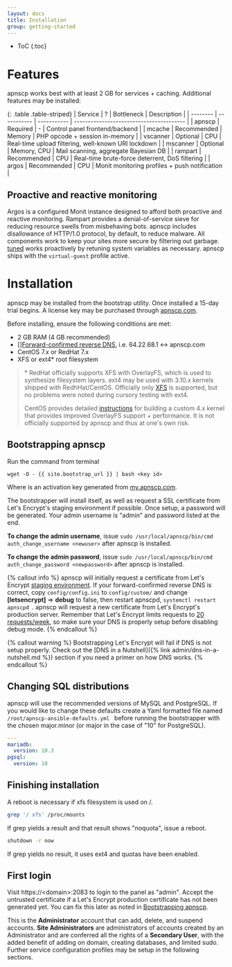 ```yaml
---
layout: docs
title: Installation
group: getting-started
---
```

* ToC
{:toc} 

# Features

apnscp works best with at least 2 GB for services + caching. Additional features may be installed:

{: .table .table-striped}
| Service  | ?           | Bottleneck  | Description                              |
| -------- | ----------- | ----------- | ---------------------------------------- |
| apnscp   | Required    | -           | Control panel frontend/backend           |
| mcache   | Recommended | Memory      | PHP opcode + session in-memory           |
| vscanner | Optional    | CPU         | Real-time upload filtering, well-known URI lockdown |
| mscanner | Optional    | Memory, CPU | Mail scanning, aggregate Bayesian DB     |
| rampart  | Recommended | CPU         | Real-time brute-force deterrent, DoS filtering |
| argos    | Recommended | CPU         | Monit monitoring profiles + push notification |


## Proactive and reactive monitoring

Argos is a configured Monit instance designed to afford both proactive and reactive monitoring. Rampart provides a denial-of-service sieve for reducing resource swells from misbehaving bots. apnscp includes disallowance of HTTP/1.0 protocol, by default, to reduce malware. All components work to keep your sites more secure by filtering out garbage. [tuned](https://access.redhat.com/documentation/en-US/Red_Hat_Enterprise_Linux/6/html/Power_Management_Guide/Tuned.html) works proactively by retuning system variables as necessary. apnscp ships with the `virtual-guest` profile active.

# Installation

apnscp may be installed from the bootstrap utility. Once installed a 15-day trial begins. A license key may be purchased through [apnscp.com](https://apnscp.com). 

Before installing, ensure the following conditions are met:

- 2 GB RAM (4 GB recommended)
- [][Forward-confirmed reverse DNS](https://en.wikipedia.org/wiki/Forward-confirmed_reverse_DNS), i.e. 64.22.68.1 <-> apnscp.com
- CentOS 7.x or RedHat 7.x
- XFS or ext4* root filesystem

>  \* RedHat officially supports XFS with OverlayFS, which is used to synthesize filesystem layers. ext4 may be used with 3.10.x kernels shipped with RedhHat/CentOS. Officially only  [XFS](https://access.redhat.com/documentation/en-us/red_hat_enterprise_linux/7/html/7.4_release_notes/technology_previews_file_systems#BZ1206277) is supported, but no problems were noted during cursory testing with ext4.
>
> CentOS provides detailed [instructions](https://wiki.centos.org/HowTos/Custom_Kernel) for building a custom 4.x kernel that provides improved OverlayFS support + performance. It is not officially supported by apnscp and thus at one's own risk.

## Bootstrapping apnscp

Run the command from terminal

```shell
wget -O - {{ site.bootstrap_url }} | bash <key id>
```

Where *<key id>* is an activation key generated from [my.apnscp.com](https://my.apnscp.com).

The bootstrapper will install itself, as well as request a SSL certificate from Let's Encrypt's staging environment if possible. Once setup, a password will be generated. Your admin username is "admin" and password listed at the end.

**To change the admin username**, issue `sudo /usr/local/apnscp/bin/cmd auth_change_username <newuser>` after apnscp is installed.

**To change the admin password**, issue `sudo /usr/local/apnscp/bin/cmd auth_change_password <newpassword>` after apnscp is installed.

{% callout info %}
apnscp will initially request a certificate from Let's Encrypt [staging environment](https://letsencrypt.org/docs/staging-environment/). If your forward-confirmed reverse DNS is correct, copy `config/config.ini` to `config/custom/` and change **[letsencrypt]** => **debug** to false, then restart apnscpd, `systemctl restart apnscpd `. apnscp will request a new certificate from Let's Encrypt's production server. Remember that Let's Encrypt limits requests to [20 requests/week](https://letsencrypt.org/docs/rate-limits/), so make sure your DNS is properly setup before disabling debug mode.
{% endcallout %}

{% callout warning %}
Bootstrapping Let's Encrypt will fail if DNS is not setup properly. Check out the [DNS in a Nutshell]({% link admin/dns-in-a-nutshell.md %}) section if you need a primer on how DNS works.
{% endcallout %}

## Changing SQL distributions

apnscp will use the recommended versions of MySQL and PostgreSQL. If you would like to change these defaults create a Yaml formatted file named `/root/apnscp-ansible-defaults.yml ` before running the bootstrapper with the chosen major.minor (or major in the case of "10" for PostgreSQL).

```yaml
---
mariadb:
  version: 10.3
pgsql:
  version: 10
```

## Finishing installation

A reboot is necessary if xfs filesystem is used on /.

```bash
grep '/ xfs' /proc/mounts
```

If grep yields a result and that result shows "noquota", issue a reboot.

```bash
shutdown -r now
```

If grep yields no result, it uses ext4 and quotas have been enabled.

## First login

Visit https://\<domain\>:2083 to login to the panel as "admin". Accept the untrusted certificate if a Let's Encrypt production certificate has not been generated yet. You can fix this later as noted in [Bootstrapping apnscp](#bootstrapping-apnscp).

This is the **Administrator** account that can add, delete, and suspend accounts. **Site Administrators** are administrators of accounts created by an Administrator and are conferred all the rights of a **Secondary User**, with the added benefit of adding on domain, creating databases, and limited sudo. Further service configuration profiles may be setup in the following sections.